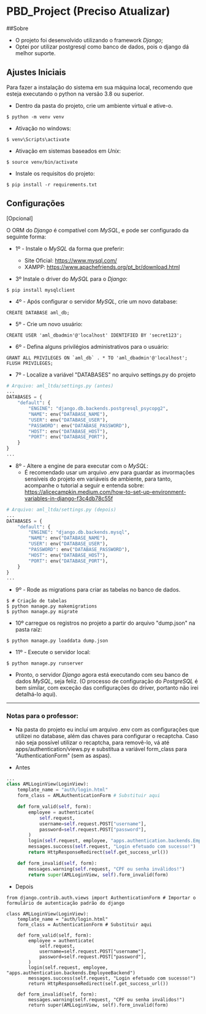 # PBD_Project (Preciso Atualizar)

##Sobre
- O projeto foi desenvolvido utilizando  o framework _Django_;
- Optei por utilizar postgresql como banco de dados, pois o django dá melhor suporte.


## Ajustes Iniciais
Para fazer a instalação do sistema em sua máquina local, recomendo que esteja executando o python na versão 3.8 ou superior.
- Dentro da pasta do projeto, crie um ambiente virtual e ative-o.
```shell
$ python -m venv venv
```
- Ativação no windows:
```shell
$ venv\Scripts\activate
```
- Ativação em sistemas baseados em _Unix_:
````shell
$ source venv/bin/activate 
````
- Instale os requisitos do projeto:
```shell
$ pip install -r requirements.txt 
```


## Configurações

[Opcional]

O ORM do _Django_ é compatível com _MySQL_, e pode ser configurado da seguinte forma:

- 1º - Instale o _MySQL_ da forma que preferir:
  - Site Oficial: https://www.mysql.com/
  - XAMPP: https://www.apachefriends.org/pt_br/download.html
  

- 3º Instale o driver do _MySQL_ para o _Django_:
```shell
$ pip install mysqlclient
```

- 4º - Após configurar o servidor _MySQL_, crie um novo database:
```mysql
CREATE DATABASE aml_db;
```


- 5º - Crie um novo usuário:
```mysql
CREATE USER 'aml_dbadmin'@'localhost' IDENTIFIED BY 'secret123';
```


- 6º - Defina alguns privilégios administrativos para o usuário:
```mysql
GRANT ALL PRIVILEGES ON `aml_db` . * TO 'aml_dbadmin'@'localhost';
FLUSH PRIVILEGES; 
```


- 7º - Localize a variável "DATABASES" no arquivo settings.py do projeto
```python
# Arquivo: aml_ltda/settings.py (antes)
...
DATABASES = {
    "default": {
        "ENGINE": "django.db.backends.postgresql_psycopg2",
        "NAME": env("DATABASE_NAME"),
        "USER": env("DATABASE_USER"),
        "PASSWORD": env("DATABASE_PASSWORD"),
        "HOST": env("DATABASE_HOST"),
        "PORT": env("DATABASE_PORT"),
    }
}
...
```


- 8º - Altere a engine de para executar com o _MySQL_:
  - É recomendado usar um arquivo .env para guardar as invormações sensíveis do projeto em variáveis de ambiente, para tanto, acompanhe o tutorial
  a seguir e entenda sobre: https://alicecampkin.medium.com/how-to-set-up-environment-variables-in-django-f3c4db78c55f
```python
# Arquivo: aml_ltda/settings.py (depois)
...
DATABASES = {
    "default": {
        "ENGINE": "django.db.backends.mysql",
        "NAME": env("DATABASE_NAME"),
        "USER": env("DATABASE_USER"),
        "PASSWORD": env("DATABASE_PASSWORD"),
        "HOST": env("DATABASE_HOST"),
        "PORT": env("DATABASE_PORT"),
    }
}
...
```


- 9º - Rode as migrations para criar as tabelas no banco de dados.
```shell
$ # Criação de tabelas
$ python manage.py makemigrations
$ python manage.py migrate
```


- 10º carregue os registros no projeto a partir do arquivo "dump.json" na pasta raíz:
```shell
$ python manage.py loaddata dump.json
```


- 11º - Execute o servidor local:
```
$ python manage.py runserver
```

- Pronto, o servidor _Django_ agora está executando com seu banco de dados _MySQL_, seja feliz.
(O processo de configuração do _PostgreSQL_ é bem similar, com exceção das configurações do driver, portanto
não irei detalhá-lo aqui).
---

### Notas para o professor:
- Na pasta do projeto eu incluí um arquivo .env com as configurações que utilizei no database, além das chaves para configurar o recaptcha.
Caso não seja possível utilizar o recaptcha, para removê-lo, vá até apps/authentication/views.py e substitua a variável form_class para "AuthenticationForm" (sem as aspas).


- Antes
```python
...
class AMLLoginView(LoginView):
    template_name = "auth/login.html"
    form_class = AMLAuthenticationForm # Substituir aqui

    def form_valid(self, form):
        employee = authenticate(
            self.request,
            username=self.request.POST["username"],
            password=self.request.POST["password"],
        )
        login(self.request, employee, "apps.authentication.backends.EmployeeBackend")
        messages.success(self.request, "Login efetuado com sucesso!")
        return HttpResponseRedirect(self.get_success_url())

    def form_invalid(self, form):
        messages.warning(self.request, "CPF ou senha inválidos!")
        return super(AMLLoginView, self).form_invalid(form)
```


- Depois
```
from django.contrib.auth.views import AuthenticationForm # Importar o formulário de autenticação padrão do django

class AMLLoginView(LoginView):
    template_name = "auth/login.html"
    form_class = AuthenticationForm # Substituir aqui

    def form_valid(self, form):
        employee = authenticate(
            self.request,
            username=self.request.POST["username"],
            password=self.request.POST["password"],
        )
        login(self.request, employee, "apps.authentication.backends.EmployeeBackend")
        messages.success(self.request, "Login efetuado com sucesso!")
        return HttpResponseRedirect(self.get_success_url())

    def form_invalid(self, form):
        messages.warning(self.request, "CPF ou senha inválidos!")
        return super(AMLLoginView, self).form_invalid(form)
```
